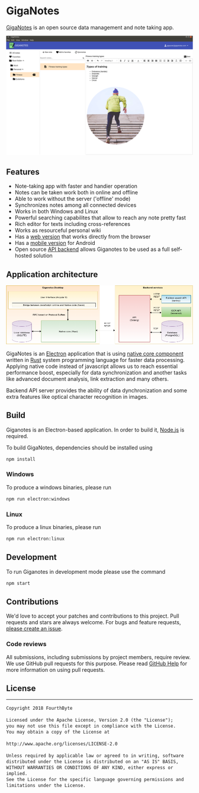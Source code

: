 # GigaNotes

[GigaNotes](https://giganotes.com) is an open source data management and note taking app.

![Giganotes](/docs/giganotes.png)

## Features

* Note-taking app with faster and handier operation
* Notes can be taken work both in online and offline
* Able to work without the server ('offline' mode)
* Synchronizes notes among all connected devices
* Works in both Windows and Linux 
* Powerful searching capabilites that allow to reach any note pretty fast
* Rich editor for texts including cross-references
* Works as resourceful personal wiki
* Has a [web version](https://web.giganotes.com) that works directly from the browser
* Has a [mobile version](https://play.google.com/store/apps/details?id=com.thetapad.app) for Android
* Open source [API backend](https://github.com/giganotes/giganotes-backend) allows Giganotes to be used as a full self-hosted solution

## Application architecture

![Giganotes](/docs/giganotes-desktop-diagram.png)

GigaNotes is an [Electron](https://electronjs.com) application that is using [native core component](https://github.com/giganotes/giganotes-core) written in [Rust](https://www.rust-lang.org/) system programming language for faster data processing.
Applying native code instead of javascript allows us to reach essential performance boost, especially for data synchronization and another tasks like advanced document analysis, link extraction and many others.

Backend API server provides the ability of data dynchronization and some extra features like optical character recognition in images.

## Build

Giganotes is an Electron-based application. In order to build it, [Node.js](https://nodejs.org) is required.

To build GigaNotes, dependencies should be installed using

```bash
npm install
```

### Windows

To produce a windows binaries, please run

```bash
npm run electron:windows
```

### Linux

To produce a linux binaries, please run

```bash
npm run electron:linux
```

## Development 

To run Giganotes in development mode please use the command

```bash
npm start
```
## Contributions

We'd love to accept your patches and contributions to this project. Pull requests and stars are always welcome. For bugs and feature requests, [please create an issue](../../issues/new).

### Code reviews

All submissions, including submissions by project members, require review. We
use GitHub pull requests for this purpose. Please read
[GitHub Help](https://help.github.com/articles/about-pull-requests/) for more
information on using pull requests.

## License
-------

    Copyright 2018 FourthByte
    
    Licensed under the Apache License, Version 2.0 (the "License");
    you may not use this file except in compliance with the License.
    You may obtain a copy of the License at
    
    http://www.apache.org/licenses/LICENSE-2.0
    
    Unless required by applicable law or agreed to in writing, software
    distributed under the License is distributed on an "AS IS" BASIS,
    WITHOUT WARRANTIES OR CONDITIONS OF ANY KIND, either express or implied.
    See the License for the specific language governing permissions and
    limitations under the License.
